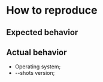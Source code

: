 # How to reproduce

## Expected behavior

## Actual behavior

* Operating system;
* --shots version;
